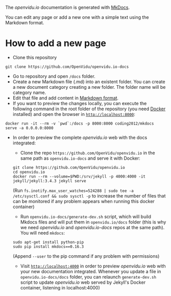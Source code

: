 The _openvidu.io_ documentation is generated with [MkDocs](http://www.mkdocs.org). 

You can edit any page or add a new one with a simple text using the Markdown format.

# How to add a new page

- Clone this repository
```
git clone https://github.com/OpenVidu/openvidu.io-docs
```
- Go to repository and open `/docs` folder.
- Create a new Markdown file (.md) into an existent folder. You can create a new document category creating a new folder. The folder name will be category name.
- Edit that file and add content in [Markdown format](https://github.com/adam-p/markdown-here/wiki/Markdown-Cheatsheet).
- If you want to preview the changes locally, you can execute the following command in the root folder of the repository (you need [Docker](https://store.docker.com/search?type=edition&offering=community) installed) and open the browser in [`http://localhost:8000`](http://localhost:8000):

```
docker run -it --rm -v `pwd`:/docs -p 8000:8000 coding2012/mkdocs serve -a 0.0.0.0:8000
```

- In order to preview the complete _openvidu.io_ web with the docs integrated:
	- Clone the repo `https://github.com/OpenVidu/openvidu.io` in the same path as `openvidu.io-docs` and serve it with Docker:
	```
	git clone https://github.com/OpenVidu/openvidu.io
	cd openvidu.io
	docker run --rm --volume=$PWD:/srv/jekyll -p 4000:4000 -it jekyll/jekyll:3.4.3 jekyll serve 
	```
	(Run `fs.inotify.max_user_watches=524288 | sudo tee -a /etc/sysctl.conf && sudo sysctl -p` to increase the number of files that can be monitored if any problem appears when running this docker container)
	
	- Run `openvidu.io-docs/generate-dev.sh` script, which will build Mkdocs files and will put them in `openvidu.io/docs` folder (this is why we need _openvidu.io_ and _openvidu.io-docs_ repos at the same path). You will need `mkdocs`:
	```
	sudo apt-get install python-pip
	sudo pip install mkdocs==0.16.3
	```
	(Append `--user` to the pip  command if any problem with permissions)
	
	- Visit [`http://localhost:4000`](http://localhost:4000) in order to preview _openvidu.io_ web with your new documentation integrated. Whenever you update a file in `openvidu.io-docs/docs` folder, you can relaunch `generate-dev.sh` script to update _openvidu.io_ web served by Jekyll's Docker container, listening in localhost:4000)
